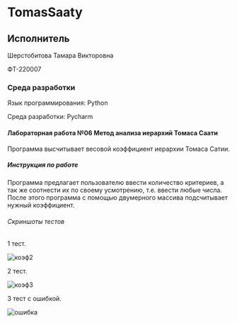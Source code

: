 # TomasSaaty
## Исполнитель
Шерстобитова Тамара Викторовна

ФТ-220007
### Среда разработки
Язык программирования: Python

Среда разработки: Pycharm

#### Лабораторная работа №06 Метод анализа иерархий Томаса Саати
Программа высчитывает весовой коэффициент иерархии Томаса Сатии.  


##### Инструкция по работе
Программа предлагает пользователю ввести количество критериев, а так же соотнести их по своему усмотрению, т.е. ввести любые числа. После этого программа с помощью двумерного массива подсчитывает нужный коэффициент.

###### Скриншоты тестов
1 тест. 


![коэф2](https://github.com/Tomattttt/TomasSaaty/assets/146252320/c5581799-5430-40a4-954d-80070d9a1172)

2 тест.

![коэф3](https://github.com/Tomattttt/TomasSaaty/assets/146252320/d5d8da08-aec9-4391-a52b-2f9478e0d3b2)


3 тест с ошибкой. 

![ошибка](https://github.com/Tomattttt/TomasSaaty/assets/146252320/6cdbd7d8-d6d5-4eca-80b4-8be39b173833)


